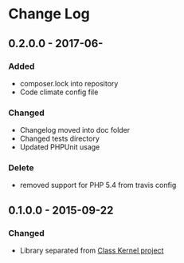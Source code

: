 # Change Log

## 0.2.0.0 - 2017-06-
### Added
* composer.lock into repository
* Code climate config file

### Changed
* Changelog moved into doc folder
* Changed tests directory
* Updated PHPUnit usage

### Delete
* removed support for PHP 5.4 from travis config

## 0.1.0.0 - 2015-09-22
### Changed
* Library separated from [Class Kernel project](https://github.com/chajr/class-kernel)
